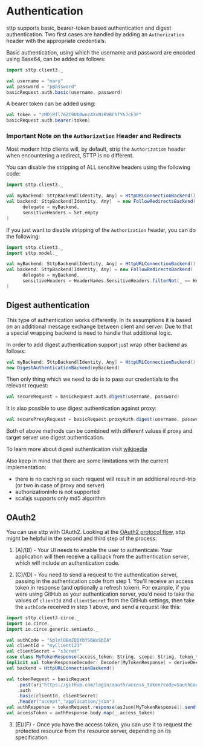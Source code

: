 # Authentication

sttp supports basic, bearer-token based authentication and digest authentication. Two first cases are handled by adding an `Authorization` header with the appropriate credentials.

Basic authentication, using which the username and password are encoded using Base64, can be added as follows:

```scala
import sttp.client3._

val username = "mary"
val password = "p@assword"
basicRequest.auth.basic(username, password)
```

A bearer token can be added using:

```scala
val token = "zMDjRfl76ZC9Ub0wnz4XsNiRVBChTYbJcE3F"
basicRequest.auth.bearer(token)
```

### Important Note on the `Authorization` Header and Redirects

Most modern http clients will, by default, strip the `Authorization` header when encountering a redirect, STTP is no different.

You can disable the stripping of ALL sensitive headers using the following code:

```scala
import sttp.client3._

val myBackend: SttpBackend[Identity, Any] = HttpURLConnectionBackend()
val backend: SttpBackend[Identity, Any]  = new FollowRedirectsBackend(
      delegate = myBackend, 
      sensitiveHeaders = Set.empty
)
```

If you just want to disable stripping of the `Authorization` header, you can do the following:

```scala
import sttp.client3._
import sttp.model._

val myBackend: SttpBackend[Identity, Any] = HttpURLConnectionBackend()
val backend: SttpBackend[Identity, Any] = new FollowRedirectsBackend(
      delegate = myBackend, 
      sensitiveHeaders = HeaderNames.SensitiveHeaders.filterNot(_ == HeaderNames.Authorization.toLowerCase)
)
```

## Digest authentication

This type of authentication works differently. In its assumptions it is based on an additional message exchange between client and server. Due to that a special wrapping backend is need to handle that additional logic.

In order to add digest authentication support just wrap other backend as follows:

```scala
val myBackend: SttpBackend[Identity, Any] = HttpURLConnectionBackend()
new DigestAuthenticationBackend(myBackend)
```

Then only thing which we need to do is to pass our credentials to the relevant request:

```scala
val secureRequest = basicRequest.auth.digest(username, password)
```

It is also possible to use digest authentication against proxy:

```scala
val secureProxyRequest = basicRequest.proxyAuth.digest(username, password)
```

Both of above methods can be combined with different values if proxy and target server use digest authentication.

To learn more about digest authentication visit [wikipedia](https://en.wikipedia.org/wiki/Digest_access_authentication)

Also keep in mind that there are some limitations with the current implementation:

* there is no caching so each request will result in an additional round-trip (or two in case of proxy and server)
* authorizationInfo is not supported
* scalajs supports only md5 algorithm

## OAuth2

You can use sttp with OAuth2. Looking at the [OAuth2 protocol flow](https://tools.ietf.org/html/rfc6749#section-1.2), sttp might be helpful in the second and third step of the process:

1. (A)/(B) - Your UI needs to enable the user to authenticate. Your application will then receive a callback from the authentication server, which will include an authentication code.

2. (C)/(D) - You need to send a request to the authentication server, passing in the authentication code from step 1. You'll receive an access token in response (and optionally a refresh token). For example, if you were using GitHub as your authentication server, you'd need to take the values of `clientId` and `clientSecret` from the GitHub settings, then take the `authCode` received in step 1 above, and send a request like this:
```scala
import sttp.client3.circe._
import io.circe._
import io.circe.generic.semiauto._

val authCode = "SplxlOBeZQQYbYS6WxSbIA"
val clientId = "myClient123"
val clientSecret = "s3cret"
case class MyTokenResponse(access_token: String, scope: String, token_type: String, refresh_token: Option[String])
implicit val tokenResponseDecoder: Decoder[MyTokenResponse] = deriveDecoder[MyTokenResponse]
val backend = HttpURLConnectionBackend()

val tokenRequest = basicRequest
    .post(uri"https://github.com/login/oauth/access_token?code=$authCode&grant_type=authorization_code")
    .auth
    .basic(clientId, clientSecret)
    .header("accept","application/json")
val authResponse = tokenRequest.response(asJson[MyTokenResponse]).send(backend)
val accessToken = authResponse.body.map(_.access_token)
```

3. (E)/(F) - Once you have the access token, you can use it to request the protected resource from the resource server, depending on its specification.
